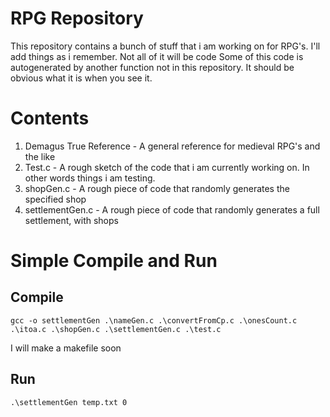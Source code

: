 # RPG Repository
This repository contains a bunch of stuff that i am working on for RPG's. I'll add things as i remember. Not all of it will be code
Some of this code is autogenerated by another function not in this repository. It should be obvious what it is when you see it.
# Contents
  1. Demagus True Reference - A general reference for medieval RPG's and the like
  2. Test.c - A rough sketch of the code that i am currently working on. In other words things i am testing.
  3. shopGen.c - A rough piece of code that randomly generates the specified shop
  4. settlementGen.c - A rough piece of code that randomly generates a full settlement, with shops
# Simple Compile and Run
## Compile
`gcc -o settlementGen .\nameGen.c .\convertFromCp.c .\onesCount.c .\itoa.c .\shopGen.c .\settlementGen.c .\test.c`

I will make a makefile soon

## Run
`.\settlementGen temp.txt 0`
